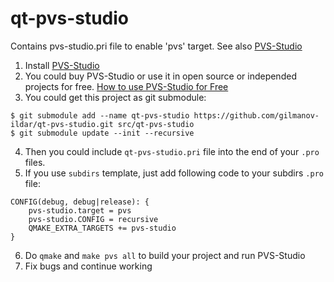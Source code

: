 # qt-pvs-studio
Contains pvs-studio.pri file to enable 'pvs' target. See also [PVS-Studio](http://www.viva64.com/en/pvs-studio/)

1. Install [PVS-Studio](http://www.viva64.com/en/pvs-studio/)
2. You could buy PVS-Studio or use it in open source or independed projects for free. [How to use PVS-Studio for Free](http://www.viva64.com/en/b/0457/)
3. You could get this project as git submodule:  
```
$ git submodule add --name qt-pvs-studio https://github.com/gilmanov-ildar/qt-pvs-studio.git src/qt-pvs-studio
$ git submodule update --init --recursive
```
4. Then you could include `qt-pvs-studio.pri` file into the end of your `.pro` files.
5. If you use `subdirs` template, just add following code to your subdirs `.pro` file:
```
CONFIG(debug, debug|release): {
    pvs-studio.target = pvs
    pvs-studio.CONFIG = recursive
    QMAKE_EXTRA_TARGETS += pvs-studio
}
```
6. Do `qmake` and `make pvs all` to build your project and run PVS-Studio
7. Fix bugs and continue working
